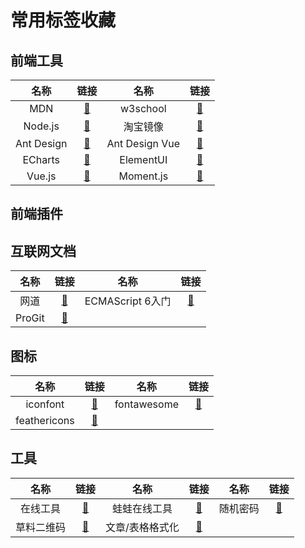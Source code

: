 # 常用标签收藏

## 前端工具

名称|链接|名称|链接
:-:|:-:|:-:|:-:
MDN|[:memo:](https://developer.mozilla.org/zh-CN/docs/Learn)|w3school|[:memo:](https://www.w3school.com.cn/)
Node.js|[:memo:](http://nodejs.cn/)|淘宝镜像|[:memo:](http://npm.taobao.org/)
Ant Design|[:memo:](https://ant.design/index-cn)|Ant Design Vue|[:memo:](https://www.antdv.com/docs/vue/introduce-cn/)
ECharts|[:memo:](https://www.echartsjs.com/zh/index.html)|ElementUI|[:memo:](https://element.eleme.cn/#/zh-CN/component/installation)
Vue.js|[:memo:](https://cn.vuejs.org/v2/guide/)|Moment.js|[:memo:](http://momentjs.cn/)

## 前端插件

## 互联网文档

名称|链接|名称|链接
:-:|:-:|:-:|:-:
网道|[:memo:](https://wangdoc.com/)|ECMAScript 6入门|[:memo:](http://es6.ruanyifeng.com/)
ProGit|[:memo:](https://www.progit.cn/)

## 图标

名称|链接|名称|链接
:-:|:-:|:-:|:-:
iconfont|[:memo:](http://iconfont.cn/)|fontawesome|[:memo:](http://fontawesome.dashgame.com/)
feathericons|[:memo:](https://feathericons.com/)|

## 工具

名称|链接|名称|链接|名称|链接
:-:|:-:|:-:|:-:|:-:|:-:
在线工具|[:memo:](https://tool.lu/)|蛙蛙在线工具|[:memo:](https://www.iamwawa.cn/daxiaoxie.html)|随机密码|[:memo:](http://www.atool.org/password.php)
草料二维码|[:memo:](https://cli.im/)|文章/表格格式化|[:memo:](http://qi.mofangyu.com/)
